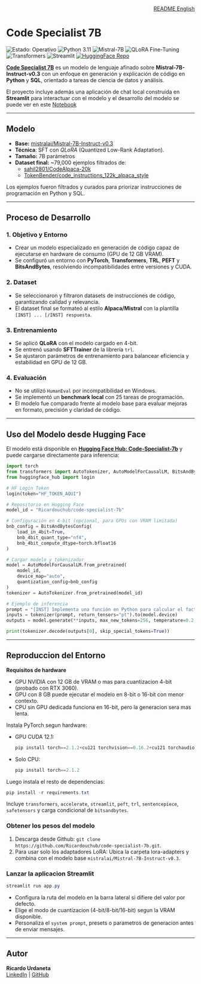 <p align="right">
  <a href="https://github.com/Ricardouchub/code-specialist-7b/blob/master/README-english.md">
    README English
  </a>
</p>

# Code Specialist 7B

<p align="left">
  <!-- Estado -->
  <img src="https://img.shields.io/badge/Estado-Operativo-2ECC71?style=flat-square&logo=checkmarx&logoColor=white" alt="Estado: Operativo"/>

  <!-- Lenguaje -->
  <img src="https://img.shields.io/badge/Python-3.11-3776AB?style=flat-square&logo=python&logoColor=white" alt="Python 3.11"/>

  <!-- Modelo -->
  <img src="https://img.shields.io/badge/Mistral-7B--Instruct-FF6F00?style=flat-square&logo=huggingface&logoColor=white" alt="Mistral-7B"/>

  <!-- Técnica -->
  <img src="https://img.shields.io/badge/QLoRA-Fine--Tuning-800080?style=flat-square" alt="QLoRA Fine-Tuning"/>

  <!-- Librerías -->
  <img src="https://img.shields.io/badge/Transformers-4.56.2-FFAE1A?style=flat-square&logo=huggingface&logoColor=white" alt="Transformers"/>
  <!-- App -->
  <img src="https://img.shields.io/badge/Streamlit-App-FF4B4B?style=flat-square&logo=streamlit&logoColor=white" alt="Streamlit"/>

  <!-- Hugging Face -->
  <a href="https://huggingface.co/Ricardouchub/code-specialist-7b">
    <img src="https://img.shields.io/badge/HuggingFace-Repo-FFD21E?style=flat-square&logo=huggingface&logoColor=black" alt="HuggingFace Repo"/>
  </a>
</p>


**[Code Specialist 7B](https://huggingface.co/Ricardouchub/code-specialist-7b)** es un modelo de lenguaje afinado sobre **Mistral-7B-Instruct-v0.3** con un enfoque en generación y explicación de código en **Python** y **SQL**, orientado a tareas de ciencia de datos y análisis.  

El proyecto incluye además una aplicación de chat local construida en **Streamlit** para interactuar con el modelo y el desarrollo del modelo se puede ver en este [Notebook](https://github.com/Ricardouchub/code-specialist-7b/blob/master/code-specialist-7b%20Notebook.ipynb)

---

## Modelo

- **Base:** [mistralai/Mistral-7B-Instruct-v0.3](https://huggingface.co/mistralai/Mistral-7B-Instruct-v0.3)  
- **Técnica**: SFT con *QLoRA* (Quantized Low-Rank Adaptation).
- **Tamaño:** 7B parámetros  
- **Dataset final:** ~79,000 ejemplos filtrados de:  
  - [sahil2801/CodeAlpaca-20k](https://huggingface.co/datasets/sahil2801/CodeAlpaca-20k)  
  - [TokenBender/code_instructions_122k_alpaca_style](https://huggingface.co/datasets/TokenBender/code_instructions_122k_alpaca_style)  

Los ejemplos fueron filtrados y curados para priorizar instrucciones de programación en Python y SQL.

---

## Proceso de Desarrollo

### 1. Objetivo y Entorno
- Crear un modelo especializado en generación de código capaz de ejecutarse en hardware de consumo (GPU de 12 GB VRAM).  
- Se configuró un entorno con **PyTorch**, **Transformers**, **TRL**, **PEFT** y **BitsAndBytes**, resolviendo incompatibilidades entre versiones y CUDA.

### 2. Dataset
- Se seleccionaron y filtraron datasets de instrucciones de código, garantizando calidad y relevancia.  
- El dataset final se formateó al estilo **Alpaca/Mistral** con la plantilla `[INST] ... [/INST] respuesta`.

### 3. Entrenamiento
- Se aplicó **QLoRA** con el modelo cargado en 4-bit.  
- Se entrenó usando **SFTTrainer** de la librería `trl`.  
- Se ajustaron parámetros de entrenamiento para balancear eficiencia y estabilidad en GPU de 12 GB.

### 4. Evaluación
- No se utilizó `HumanEval` por incompatibilidad en Windows.  
- Se implementó un **benchmark local** con 25 tareas de programación.  
- El modelo fue comparado frente al modelo base para evaluar mejoras en formato, precisión y claridad de código.

--- 

## Uso del Modelo desde Hugging Face

El modelo está disponible en [**Hugging Face Hub: Code-Specialist-7b**](https://huggingface.co/Ricardouchub/code-specialist-7b) y puede cargarse directamente para inferencia:

```python
import torch
from transformers import AutoTokenizer, AutoModelForCausalLM, BitsAndBytesConfig
from huggingface_hub import login

# HF Login Token
login(token="HF_TOKEN_AQUI")

# Repositorio en Hugging Face
model_id = "Ricardouchub/code-specialist-7b"

# Configuración en 4-bit (opcional, para GPUs con VRAM limitada)
bnb_config = BitsAndBytesConfig(
    load_in_4bit=True,
    bnb_4bit_quant_type="nf4",
    bnb_4bit_compute_dtype=torch.bfloat16
)

# Cargar modelo y tokenizador
model = AutoModelForCausalLM.from_pretrained(
    model_id,
    device_map="auto",
    quantization_config=bnb_config
)
tokenizer = AutoTokenizer.from_pretrained(model_id)

# Ejemplo de inferencia
prompt = "[INST] Implementa una función en Python para calcular el factorial de un número usando recursividad. [/INST]"
inputs = tokenizer(prompt, return_tensors="pt").to(model.device)
outputs = model.generate(**inputs, max_new_tokens=256, temperature=0.2, top_p=0.9)

print(tokenizer.decode(outputs[0], skip_special_tokens=True))
```

---

## Reproduccion del Entorno

**Requisitos de hardware**
- GPU NVIDIA con 12 GB de VRAM o mas para cuantizacion 4-bit (probado con RTX 3060).
- GPU con 8 GB puede ejecutar el modelo en 8-bit o 16-bit con menor contexto.
- CPU sin GPU dedicada funciona en 16-bit, pero la generacion sera mas lenta.

Instala PyTorch segun hardware:
- GPU CUDA 12.1:
  ```powershell
  pip install torch==2.1.2+cu121 torchvision==0.16.2+cu121 torchaudio==2.1.2+cu121 --index-url https://download.pytorch.org/whl/cu121
  ```
- Solo CPU:
  ```powershell
  pip install torch==2.1.2
  ```

Luego instala el resto de dependencias:
```powershell
pip install -r requirements.txt
```

Incluye `transformers`, `accelerate`, `streamlit`, `peft`, `trl`, `sentencepiece`, `safetensors` y carga condicional de `bitsandbytes`.

### Obtener los pesos del modelo
1. Descarga desde Github: `git clone https://github.com/Ricardouchub/code-specialist-7b.git`.
2. Para usar solo los adaptadores LoRA: Ubica la carpeta lora-adapters y combina con el modelo base `mistralai/Mistral-7B-Instruct-v0.3`.

### Lanzar la aplicacion Streamlit
```powershell
streamlit run app.py
```

- Configura la ruta del modelo en la barra lateral si difiere del valor por defecto.
- Elige el modo de cuantizacion (4-bit/8-bit/16-bit) segun la VRAM disponible.
- Personaliza el `system prompt`, presets o parametros de generacion antes de enviar mensajes.

---

## Autor
**Ricardo Urdaneta**  
[LinkedIn](https://www.linkedin.com/in/ricardourdanetacastro/) | [GitHub](https://github.com/Ricardouchub)  
